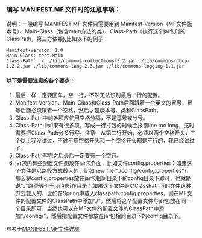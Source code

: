 ### 编写 MANIFEST.MF 文件时的注意事项：
说明：一般编写 MANIFEST.MF 文件只需要用到 Manifest-Version（MF文件版本号）、Main-Class（包含main方法的类）、Class-Path（执行这个jar包时的ClassPath，第三方依赖),比如以下的例子：  
```
Manifest-Version: 1.0 
Main-Class: test.Main 
Class-Path: ./ ./lib/commons-collections-3.2.jar ./lib/commons-dbcp-1.2.2.jar ./lib/commons-lang-2.3.jar ./lib/commons-logging-1.1.jar 

```
#### 以下是需要注意的各个要点： 
1. 最后一样一定要回车，空一行，不然无法识别最后一行的配置。
2. Manifest-Version、Main-Class和Class-Path后面跟着一个英文的冒号，冒号后面必须跟着一个空格，然后才是版本号、类和ClassPath。 
3. Class-Path中的各项应使用空格分隔，不是逗号或分号。 
4. Class-Path中如果有很多项，写成一行打包的时候会报错line too long，这时需要把Class-Path分多行写。注意：从第二行开始，必须以两个空格开头，三个以上我没试过，不过不用空格开头和一个空格开头都是不行的，我已经试过了。 
5. Class-Path写完之后最后一定要有一个空行。 
6. jar包内有些配置文件想放在jar包外面，比如文件config.properties：如果这个文件是以路径方式载入的，比如new file("./config/config.properties")，那么将config.properties放在jar包相同目录下的config目录下即可，也就是说“./”路径等价于jar包所在目录；如果这个文件是以ClassPath下的文件这种方式载入的，比如在Spring中载入classpath:config.properties，则在MF文件的配置文件的ClassPath中添加“./”，然后将这个配置文件与jar包放在同一个目录即可，当然也可以在MF文件的配置文件的ClassPath中添加“./config/”，然后把配置文件都放在jar包相同目录下的config目录下。

参考于[MANIFEST.MF文件详解](https://www.cnblogs.com/Gandy/p/7290069.html)

